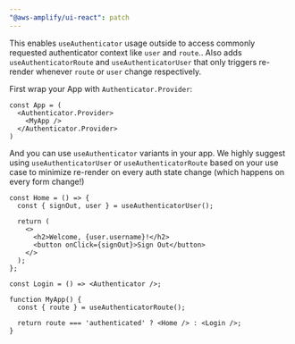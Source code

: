 ```yaml
---
"@aws-amplify/ui-react": patch
---
```


This enables `useAuthenticator` usage outside <Authenticator /> to access commonly requested authenticator context like `user` and `route`.. Also adds `useAuthenticatorRoute` and `useAuthenticatorUser` that only triggers re-render whenever `route` or `user` change respectively. 

First wrap your App with `Authenticator.Provider`:

```tsx
const App = (
  <Authenticator.Provider>
    <MyApp />
  </Authenticator.Provider>
)
```

And you can use `useAuthenticator` variants in your app. We highly suggest using `useAuthenticatorUser` or `useAuthenticatorRoute` based on your use case to minimize re-render on every auth state change (which happens on every form change!)

```tsx
const Home = () => {
  const { signOut, user } = useAuthenticatorUser();

  return (
    <>
      <h2>Welcome, {user.username}!</h2>
      <button onClick={signOut}>Sign Out</button>
    </>
  );
};

const Login = () => <Authenticator />;

function MyApp() {
  const { route } = useAuthenticatorRoute();

  return route === 'authenticated' ? <Home /> : <Login />;
}
```
